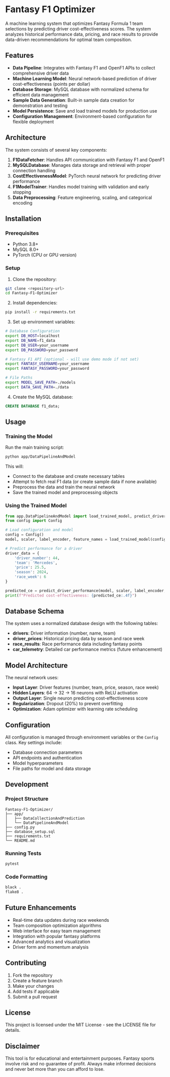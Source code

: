 # Fantasy F1 Optimizer

A machine learning system that optimizes Fantasy Formula 1 team selections by predicting driver cost-effectiveness scores. The system analyzes historical performance data, pricing, and race results to provide data-driven recommendations for optimal team composition.

## Features

- **Data Pipeline**: Integrates with Fantasy F1 and OpenF1 APIs to collect comprehensive driver data
- **Machine Learning Model**: Neural network-based prediction of driver cost-effectiveness (points per dollar)
- **Database Storage**: MySQL database with normalized schema for efficient data management
- **Sample Data Generation**: Built-in sample data creation for demonstration and testing
- **Model Persistence**: Save and load trained models for production use
- **Configuration Management**: Environment-based configuration for flexible deployment

## Architecture

The system consists of several key components:

1. **F1DataFetcher**: Handles API communication with Fantasy F1 and OpenF1
2. **MySQLDatabase**: Manages data storage and retrieval with proper connection handling
3. **CostEffectivenessModel**: PyTorch neural network for predicting driver performance
4. **F1ModelTrainer**: Handles model training with validation and early stopping
5. **Data Preprocessing**: Feature engineering, scaling, and categorical encoding

## Installation

### Prerequisites

- Python 3.8+
- MySQL 8.0+
- PyTorch (CPU or GPU version)

### Setup

1. Clone the repository:
```bash
git clone <repository-url>
cd Fantasy-F1-Optimizer
```

2. Install dependencies:
```bash
pip install -r requirements.txt
```

3. Set up environment variables:
```bash
# Database Configuration
export DB_HOST=localhost
export DB_NAME=f1_data
export DB_USER=your_username
export DB_PASSWORD=your_password

# Fantasy F1 API (optional - will use demo mode if not set)
export FANTASY_USERNAME=your_username
export FANTASY_PASSWORD=your_password

# File Paths
export MODEL_SAVE_PATH=./models
export DATA_SAVE_PATH=./data
```

4. Create the MySQL database:
```sql
CREATE DATABASE f1_data;
```

## Usage

### Training the Model

Run the main training script:

```bash
python app/DataPipelineAndModel
```

This will:
- Connect to the database and create necessary tables
- Attempt to fetch real F1 data (or create sample data if none available)
- Preprocess the data and train the neural network
- Save the trained model and preprocessing objects

### Using the Trained Model

```python
from app.DataPipelineAndModel import load_trained_model, predict_driver_performance
from config import Config

# Load configuration and model
config = Config()
model, scaler, label_encoder, feature_names = load_trained_model(config)

# Predict performance for a driver
driver_data = {
    'driver_number': 44,
    'team': 'Mercedes',
    'price': 25.5,
    'season': 2024,
    'race_week': 6
}

predicted_ce = predict_driver_performance(model, scaler, label_encoder, feature_names, driver_data)
print(f"Predicted cost-effectiveness: {predicted_ce:.4f}")
```

## Database Schema

The system uses a normalized database design with the following tables:

- **drivers**: Driver information (number, name, team)
- **driver_prices**: Historical pricing data by season and race week
- **race_results**: Race performance data including fantasy points
- **car_telemetry**: Detailed car performance metrics (future enhancement)

## Model Architecture

The neural network uses:
- **Input Layer**: Driver features (number, team, price, season, race week)
- **Hidden Layers**: 64 → 32 → 16 neurons with ReLU activation
- **Output Layer**: Single neuron predicting cost-effectiveness score
- **Regularization**: Dropout (20%) to prevent overfitting
- **Optimization**: Adam optimizer with learning rate scheduling

## Configuration

All configuration is managed through environment variables or the `Config` class. Key settings include:

- Database connection parameters
- API endpoints and authentication
- Model hyperparameters
- File paths for model and data storage

## Development

### Project Structure

```
Fantasy-F1-Optimizer/
├── app/
│   ├── DataCollectionAndPrediction
│   └── DataPipelineAndModel
├── config.py
├── database_setup.sql
├── requirements.txt
└── README.md
```

### Running Tests

```bash
pytest
```

### Code Formatting

```bash
black .
flake8 .
```

## Future Enhancements

- Real-time data updates during race weekends
- Team composition optimization algorithms
- Web interface for easy team management
- Integration with popular fantasy platforms
- Advanced analytics and visualization
- Driver form and momentum analysis

## Contributing

1. Fork the repository
2. Create a feature branch
3. Make your changes
4. Add tests if applicable
5. Submit a pull request

## License

This project is licensed under the MIT License - see the LICENSE file for details.

## Disclaimer

This tool is for educational and entertainment purposes. Fantasy sports involve risk and no guarantee of profit. Always make informed decisions and never bet more than you can afford to lose.